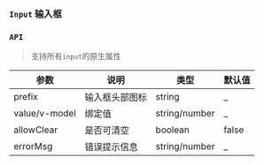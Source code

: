 ### `Input` 输入框

<ClientOnly>
<template>
  <ShowComponent label="基础">
    <template #component-body>
      <ShowComponentItem>
        <smile-input 
          v-model="inputValue1" 
          placeholder="输入内容"
         >
        </smile-input>
      </ShowComponentItem>
    </template>
  <template #component-code>

  ```vue
  <smile-input 
    v-model="inputValue1" 
    placeholder="输入内容"
   >
  </smile-input>
  ```
  </template>
  </ShowComponent>
  <ShowComponent label="双向绑定">
    <template #component-body>
      <ShowComponentItem>
        <smile-input placeholder="输入内容" v-model="value"></smile-input>
        <h2 class="input-value">{{value}}</h2>
      </ShowComponentItem>
    </template>
  <template #component-code>

  ```vue
  <template>
    <div class="app">
      <smile-input placeholder="输入内容" v-model="value"></smile-input>
      <h2 class="input-value">{{value}}</h2>
    </div>
  </template>
  
  <script>
    export default {
      name: 'App',
      data () {
        return {
          value: ''
        };
      },
      mounted () {
      },
      methods: {}
    };
  </script>
  <style lang="scss" scoped>
    .app {
      .input-value {
        padding: 10px;
        font-size: 16px;
        font-weight: 500;
      }
    }
  </style>
  ```
  </template>
  </ShowComponent>
  <ShowComponent label="可清空">
     <template #component-body>
       <ShowComponentItem>
         <smile-input 
          v-model="inputValue2" 
          allowClear 
          placeholder="输入内容"
         >
         </smile-input>
       </ShowComponentItem>
     </template>
   <template #component-code>
 
   ```vue
   <smile-input 
     v-model="inputValue2" 
     allowClear 
     placeholder="输入内容"
   >
   </smile-input>
   ```
   </template>
  </ShowComponent>
  <ShowComponent label="带icon">
     <template #component-body>
       <ShowComponentItem>
         <smile-input
           class="username"
           prefix="user"
           v-model="username"
           placeholder="Please input username"
         >
         </smile-input>
         <smile-input
           class="password"
           prefix="password"
           v-model="password"
           type="password"
           placeholder="Please input password"
         >
         </smile-input>
       </ShowComponentItem>
     </template>
   <template #component-code>
 
   ```vue
   <smile-input
     class="username"
     prefix="user"
     v-model="username"
     placeholder="Please input username"
   >
   </smile-input>
   <smile-input
     class="password"
     prefix="password"
     v-model="password"
     type="password"
     placeholder="Please input password"
   >
   </smile-input>
   ```
   </template>
  </ShowComponent>
    <ShowComponent label="错误提示">
     <template #component-body>
       <ShowComponentItem>
         <smile-input
           prefix="user"
           v-model="username1"
           error-msg="用户名输入错误"
           placeholder="Please input username"
         >
         </smile-input>
       </ShowComponentItem>
     </template>
   <template #component-code>
 
   ```vue
   <smile-input
     class="username"
     prefix="user"
     v-model="username1"
     error-msg="用户名输入错误"
     placeholder="Please input username"
   >
   </smile-input>
   ```
   </template>
  </ShowComponent>
</template>
</ClientOnly>

<script>
export default {
  data() {
    return {
      value: '双向绑定',
      inputValue1: '',
      inputValue2: '',
      username: '',
      username1: '错误的用户名',
      password: ''
    }
  },
  mounted() {
    
  },
  methods: {

  }
};
</script>
<style lang="scss" scoped>
.smile-input.password {
  display: block;
  margin-top: 10px;
}
.input-value {
  padding: 10px;
  font-size: 16px;
  font-weight: 500;
}
</style>
### `API`
> 支持所有`input`的原生属性

|    参数      | 说明 | 类型 | 默认值 |
| ----------   | ---  | ---- | ------ | 
| prefix | 输入框头部图标 |string| _ |
| value/v-model | 绑定值 | string/number | _ |
| allowClear | 是否可清空  | boolean | false |
| errorMsg   | 错误提示信息  | string/number | _ |


